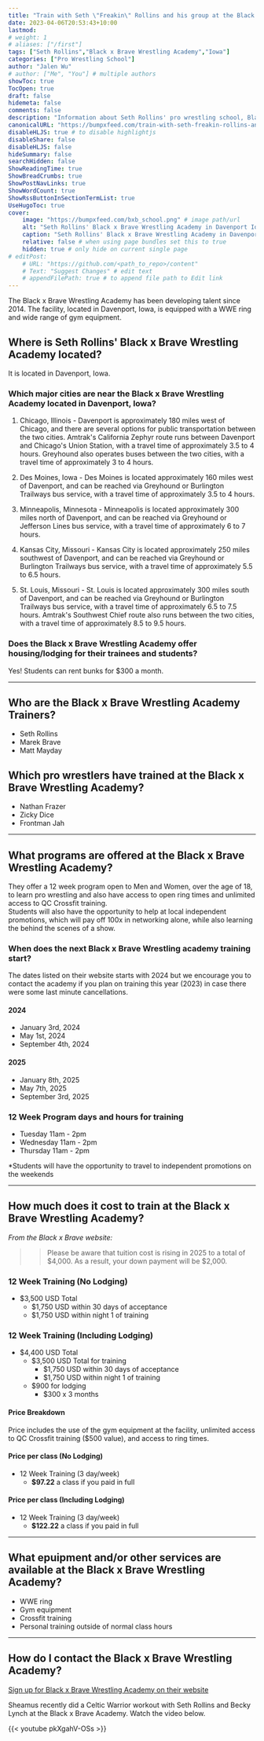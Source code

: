 ```yaml
---
title: "Train with Seth \"Freakin\" Rollins and his group at the Black x Brave Wrestling Academy in Davenport, Iowa"
date: 2023-04-06T20:53:43+10:00
lastmod:
# weight: 1
# aliases: ["/first"]
tags: ["Seth Rollins","Black x Brave Wrestling Academy","Iowa"]
categories: ["Pro Wrestling School"]
author: "Jalen Wu"
# author: ["Me", "You"] # multiple authors
showToc: true
TocOpen: true
draft: false
hidemeta: false
comments: false
description: "Information about Seth Rollins' pro wrestling school, Black x Brave Wrestling Academy, located in Davenport, Iowa. Learn more about their programs and the cost to attend."
canonicalURL: "https://bumpxfeed.com/train-with-seth-freakin-rollins-and-his-group-at-the-black-x-brave-wrestling-academy-in-davenport-iowa"
disableHLJS: true # to disable highlightjs
disableShare: false
disableHLJS: false
hideSummary: false
searchHidden: false
ShowReadingTime: true
ShowBreadCrumbs: true
ShowPostNavLinks: true
ShowWordCount: true
ShowRssButtonInSectionTermList: true
UseHugoToc: true
cover:
    image: "https://bumpxfeed.com/bxb_school.png" # image path/url
    alt: "Seth Rollins' Black x Brave Wrestling Academy in Davenport Iowa" # alt text
    caption: "Seth Rollins' Black x Brave Wrestling Academy in Davenport Iowa" # display caption under cover
    relative: false # when using page bundles set this to true
    hidden: true # only hide on current single page
# editPost:
    # URL: "https://github.com/<path_to_repo>/content"
    # Text: "Suggest Changes" # edit text
    # appendFilePath: true # to append file path to Edit link
---
```


The Black x Brave Wrestling Academy has been developing talent since 2014. The facility, located in Davenport, Iowa, is equipped with a WWE ring and wide range of gym equipment.

## Where is Seth Rollins' Black x Brave Wrestling Academy located?
It is located in Davenport, Iowa. 

### Which major cities are near the Black x Brave Wrestling Academy located in Davenport, Iowa?

1. Chicago, Illinois - Davenport is approximately 180 miles west of Chicago, and there are several options for public transportation between the two cities. Amtrak's California Zephyr route runs between Davenport and Chicago's Union Station, with a travel time of approximately 3.5 to 4 hours. Greyhound also operates buses between the two cities, with a travel time of approximately 3 to 4 hours.

2. Des Moines, Iowa - Des Moines is located approximately 160 miles west of Davenport, and can be reached via Greyhound or Burlington Trailways bus service, with a travel time of approximately 3.5 to 4 hours.

3. Minneapolis, Minnesota - Minneapolis is located approximately 300 miles north of Davenport, and can be reached via Greyhound or Jefferson Lines bus service, with a travel time of approximately 6 to 7 hours.

4. Kansas City, Missouri - Kansas City is located approximately 250 miles southwest of Davenport, and can be reached via Greyhound or Burlington Trailways bus service, with a travel time of approximately 5.5 to 6.5 hours.

5. St. Louis, Missouri - St. Louis is located approximately 300 miles south of Davenport, and can be reached via Greyhound or Burlington Trailways bus service, with a travel time of approximately 6.5 to 7.5 hours. Amtrak's Southwest Chief route also runs between the two cities, with a travel time of approximately 8.5 to 9.5 hours.

### Does the Black x Brave Wrestling Academy offer housing/lodging for their trainees and students?
Yes! Students can rent bunks for $300 a month.

--- 

## Who are the Black x Brave Wrestling Academy Trainers?
* Seth Rollins
* Marek Brave
* Matt Mayday

## Which pro wrestlers have trained at the Black x Brave Wrestling Academy?
* Nathan Frazer 
* Zicky Dice
* Frontman Jah

---

## What programs are offered at the Black x Brave Wrestling Academy?
They offer a 12 week program open to Men and Women, over the age of 18, to learn pro wrestling and also have access to open ring times and unlimited access to QC Crossfit training.  
Students will also have the opportunity to help at local independent promotions, which will pay off 100x in networking alone, while also learning the behind the scenes of a show.

### When does the next Black x Brave Wrestling academy training start?
The dates listed on their website starts with 2024 but we encourage you to contact the academy if you plan on training this year (2023) in case there were some last minute cancellations.

#### 2024
* January 3rd, 2024
* May 1st, 2024
* September 4th, 2024

#### 2025
* January 8th, 2025
* May 7th, 2025
* September 3rd, 2025

### 12 Week Program days and hours for training
* Tuesday 11am - 2pm
* Wednesday 11am - 2pm
* Thursday 11am - 2pm

*Students will have the opportunity to travel to independent promotions on the weekends

---

## How much does it cost to train at the Black x Brave Wrestling Academy?
_From the Black x Brave website:_
>>Please be aware that tuition cost is rising in 2025 to a total of $4,000. As a result, your down payment will be $2,000.

### 12 Week Training (No Lodging)
* $3,500 USD Total
  * $1,750 USD within 30 days of acceptance
  * $1,750 USD within night 1 of training

### 12 Week Training (Including Lodging)
* $4,400 USD Total
  * $3,500 USD Total for training
    * $1,750 USD within 30 days of acceptance
    * $1,750 USD within night 1 of training
  * $900 for lodging
    * $300 x 3 months

#### Price Breakdown
Price includes the use of the gym equipment at the facility, unlimited access to QC Crossfit training ($500 value), and access to ring times.

#### Price per class (No Lodging)
* 12 Week Training (3 day/week)
  * **$97.22** a class if you paid in full 

#### Price per class (Including Lodging)
* 12 Week Training (3 day/week)
  * **$122.22** a class if you paid in full  

---

## What epuipment and/or other services are available at the Black x Brave Wrestling Academy?
* WWE ring
* Gym equipment
* Crossfit training
* Personal training outside of normal class hours

---

## How do I contact the Black x Brave Wrestling Academy?

[Sign up for Black x Brave Wrestling Academy on their website](https://www.blackandbravewrestling.com/new-page)

Sheamus recently did a Celtic Warrior workout with Seth Rollins and Becky Lynch at the Black x Brave Academy. Watch the video below.

{{< youtube pkXgahV-OSs >}}
